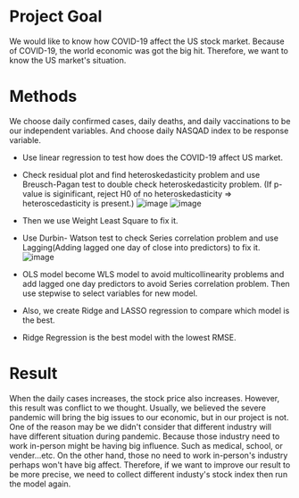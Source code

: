 # Project Goal
We would like to know how COVID-19 affect the US stock market. Because of COVID-19, the world economic was got the big hit. Therefore, we want to know the US market's situation.

# Methods
We choose daily confirmed cases, daily deaths, and daily vaccinations to be our independent variables. And choose daily NASQAD index to be response variable.  
- Use linear regression to test how does the COVID-19 affect US market.  
- Check residual plot and find heteroskedasticity problem and use Breusch-Pagan test to double check heteroskedasticity problem. (If p-value is siginificant, reject H0 of no heteroskedasticity => heteroscedasticity is present.)
![image](https://user-images.githubusercontent.com/67025904/134563425-3d9f512e-3545-416d-b635-db76d847734c.png)
![image](https://user-images.githubusercontent.com/67025904/134564427-696d0152-3790-48bb-8642-8b07e392c469.png)


- Then we use Weight Least Square to fix it.  
- Use Durbin- Watson test to check Series correlation problem and use Lagging(Adding lagged one day of close into predictors) to fix it. 
![image](https://user-images.githubusercontent.com/67025904/134565476-81d7a377-fc27-42a4-a2a1-0b7cf101b959.png)

- OLS model become WLS model to avoid multicollinearity problems and add lagged one day predictors to avoid Series correlation problem. Then use stepwise to select variables for new model.  
- Also, we create Ridge and LASSO regression to compare which model is the best.  
- Ridge Regression is the best model with the lowest RMSE.  
 

# Result
When the daily cases increases, the stock price also increases. However, this result was conflict to we thought. Usually, we believed the severe pandemic will bring the big issues to our economic, but in our project is not. One of the reason may be we didn't consider that different industry will have different situation during pandemic. Because those industry need to work in-person might be having big influence. Such as medical, school, or vender...etc. On the other hand, those no need to work in-person's industry perhaps won't have big affect. Therefore, if we want to improve our result to be more precise, we need to collect different industy's stock index then run the model again.

